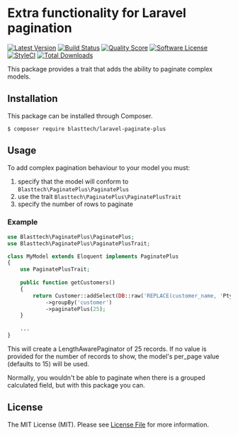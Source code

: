 # Extra functionality for Laravel pagination

[![Latest Version](https://img.shields.io/github/release/blasttech/laravel-paginate-plus.svg?style=flat-square)](https://github.com/blasttech/laravel-paginate-plus/releases)
[![Build Status](https://img.shields.io/travis/blasttech/laravel-paginate-plus.svg?style=flat-square)](https://travis-ci.org/blasttech/laravel-paginate-plus)
[![Quality Score](https://img.shields.io/scrutinizer/g/blasttech/laravel-paginate-plus.svg?style=flat-square)](https://scrutinizer-ci.com/g/blasttech/laravel-paginate-plus)
[![Software License](https://img.shields.io/badge/license-MIT-brightgreen.svg?style=flat-square)](LICENSE.md)
[![StyleCI](https://styleci.io/repos/119760533/shield?branch=master)](https://styleci.io/repos/119760533)
[![Total Downloads](https://img.shields.io/packagist/dt/blasttech/laravel-paginate-plus.svg?style=flat-square)](https://packagist.org/packages/blasttech/laravel-paginate-plus)

This package provides a trait that adds the ability to paginate complex models.

## Installation

This package can be installed through Composer.

```
$ composer require blasttech/laravel-paginate-plus
```

## Usage

To add complex pagination behaviour to your model you must:<br />
1. specify that the model will conform to ```Blasttech\PaginatePlus\PaginatePlus```<br />
2. use the trait ```Blasttech\PaginatePlus\PaginatePlusTrait```<br />
3. specify the number of rows to paginate<br />

### Example

```php
use Blasttech\PaginatePlus\PaginatePlus;
use Blasttech\PaginatePlus\PaginatePlusTrait;

class MyModel extends Eloquent implements PaginatePlus
{
    use PaginatePlusTrait;
    
    public function getCustomers()
    {
        return Customer::addSelect(DB::raw('REPLACE(customer_name, 'Pty Ltd', '') AS customer'))
            ->groupBy('customer')
            ->paginatePlus(25); 
    }
    
    ...
}
```

This will create a LengthAwarePaginator of 25 records. If no value is provided for the number of records to show, the model's per_page value (defaults to 15) will be used.

Normally, you wouldn't be able to paginate when there is a grouped calculated field, but with this package you can.


## License

The MIT License (MIT). Please see [License File](LICENSE.md) for more information.
